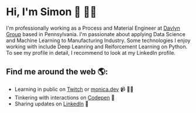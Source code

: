 # Hi, I'm Simon 👋 👨‍💻

I'm professionally working as a Process and Material Engineer at <a href="https://www.davlyngroup.com/">Davlyn Group</a> based in Pennsylvania. 
I'm passionate about applying Data Science and Machine Learning to Manufacturing Industry. Some technologies I enjoy working with include Deep Leanring and Reiforcement Learning on Python. To see my profile in detail, I recommend to look at my LinkedIn profile. 

## Find me around the web 🌎: 
- Learning in public on <a href="https://www.twitch.tv/blacktechdiva">Twitch</a> or <a href="https://www.monica.dev">monica.dev</a> 📹 ✍🏾
- Tinkering with interactions on <a href="https://codepen.io/m0nica"> Codepen</a> 🏓
- Sharing updates on <a href="https://www.linkedin.com/in/monicampowell/">LinkedIn</a> 💼
